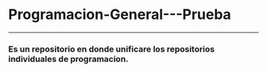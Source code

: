 # Programacion-General---Prueba

----
### Es un repositorio en donde unificare los repositorios individuales de programacion.
